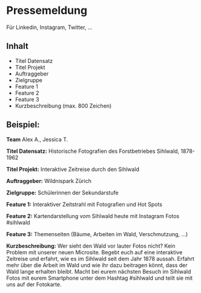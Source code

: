 # Pressemeldung
Für Linkedin, Instagram, Twitter, …

## Inhalt

- Titel Datensatz
- Titel Projekt
- Auftraggeber
- Zielgruppe
- Feature 1
- Feature 2
- Feature 3
- Kurzbeschreibung (max. 800 Zeichen)

## Beispiel:

**Team**
Alex A., Jessica T.

**Titel Datensatz:** 
Historische Fotografien des Forstbetriebes Sihlwald, 1878-1962

**Titel Projekt:** 
Interaktive Zeitreise durch den Sihlwald

**Auftraggeber:** 
Wildnispark Zürich

**Zielgruppe:** 
Schülerinnen der Sekundarstufe

**Feature 1:** 
Interaktiver Zeitstrahl mit Fotografien und Hot Spots

**Feature 2:** 
Kartendarstellung vom Sihlwald heute mit Instagram Fotos #sihlwald

**Feature 3:** 
Themenseiten (Bäume, Arbeiten im Wald, Verschmutzung, …)

**Kurzbeschreibung:**
Wer sieht den Wald vor lauter Fotos nicht? Kein Problem mit unserer neuen Microsite. Begebt euch auf eine interaktive Zeitreise und erfahrt, wie es im Sihlwald seit dem Jahr 1878 aussah. Erfahrt mehr über die Arbeit im Wald und wie ihr dazu beitragen könnt, dass der Wald lange erhalten bleibt. Macht bei eurem nächsten Besuch im Sihlwald Fotos mit eurem Smartphone unter dem Hashtag #sihlwald und teilt sie mit uns auf der Fotokarte.

